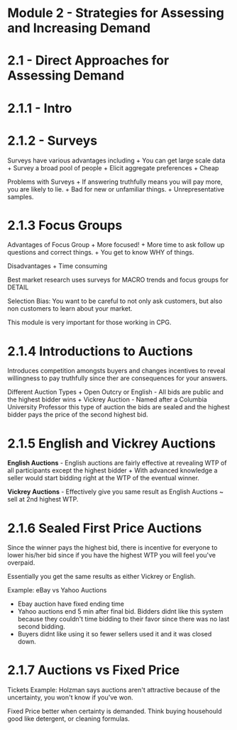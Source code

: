 # Module 2 - Strategies for Assessing and Increasing Demand

# 2.1 - Direct Approaches for Assessing Demand
# 2.1.1 - Intro
# 2.1.2 - Surveys

Surveys have various advantages including
    + You can get large scale data
    + Survey a broad pool of people
    + Elicit aggregate preferences
    + Cheap

Problems with Surveys
    + If answering truthfully means you will pay more, you are likely to lie.
    + Bad for new or unfamiliar things.
    + Unrepresentative samples.

# 2.1.3 Focus Groups

Advantages of Focus Group
    + More focused!
    + More time to ask follow up questions and correct things.
    + You get to know WHY of things.

Disadvantages
    + Time consuming

Best market research uses surveys for MACRO trends and focus groups for DETAIL

Selection Bias: You want to be careful to not only ask customers, but also non customers to learn about your market.

This module is very important for those working in CPG.

# 2.1.4 Introductions to Auctions

Introduces competition amongsts buyers and changes incentives to reveal willingness to pay truthfully since ther are consequences for your answers.

Different Auction Types
    + Open Outcry or English - All bids are public and the highest bidder wins
    + Vickrey Auction - Named after a Columbia University Professor this type of auction the bids are sealed and the highest bidder pays the price of the second highest bid.

# 2.1.5 English and Vickrey Auctions


**English Auctions** - English auctions are fairly effective at revealing WTP of all participants except the highest bidder
    + With advanced knowledge a seller would start bidding right at the WTP of the eventual winner.

**Vickrey Auctions** - Effectively give you same result as English Auctions ~ sell at 2nd highest WTP.

# 2.1.6 Sealed First Price Auctions

Since the winner pays the highest bid, there is incentive for everyone to lower his/her bid since if you have the highest WTP you will feel you've overpaid.

Essentially you get the same results as either Vickrey or English.

Example: eBay vs Yahoo Auctions
 + Ebay auction have fixed ending time
 + Yahoo auctions end 5 min after final bid.  Bidders didnt like this system because they couldn't time bidding to their favor since there was no last second bidding.
 + Buyers didnt like using it so fewer sellers used it and it was closed down.

# 2.1.7 Auctions vs Fixed Price

Tickets Example: Holzman says auctions aren't attractive because of the uncertainty, you won't know if you've won.

Fixed Price better when certainty is demanded. Think buying househould good like detergent, or cleaning formulas.
